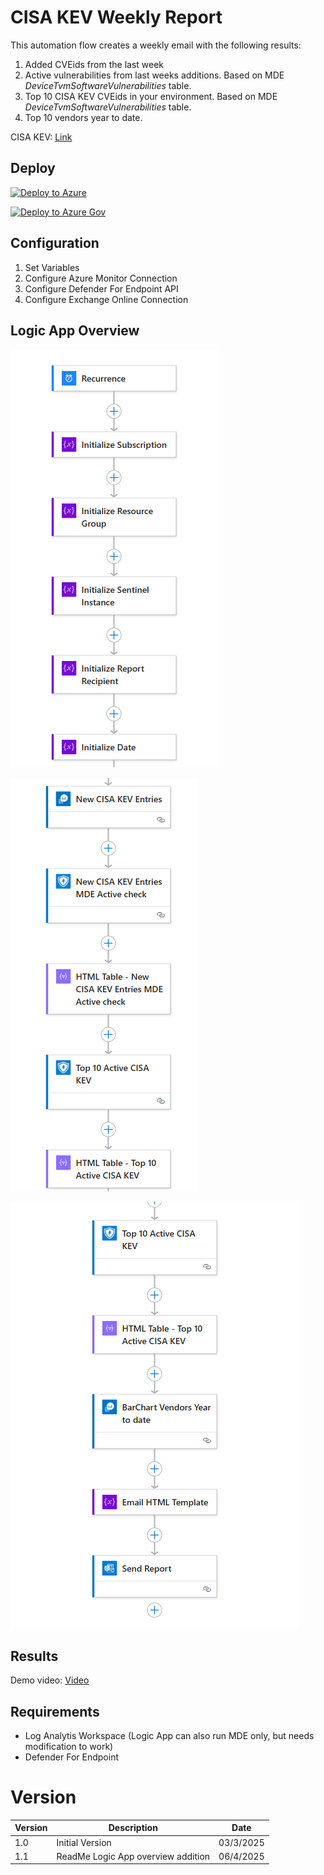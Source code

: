 # CISA KEV Weekly Report
This automation flow creates a weekly email with the following results:
1. Added CVEids from the last week
2. Active vulnerabilities from last weeks additions. Based on MDE *DeviceTvmSoftwareVulnerabilities* table.
3. Top 10 CISA KEV CVEids in your environment. Based on MDE *DeviceTvmSoftwareVulnerabilities* table.
4. Top 10 vendors year to date.

CISA KEV: [Link](https://www.cisa.gov/known-exploited-vulnerabilities-catalog)

## Deploy
[![Deploy to Azure](https://aka.ms/deploytoazurebutton)](https://portal.azure.com/#create/Microsoft.Template/uri/https%3A%2F%2Fraw.githubusercontent.com%2FBert-JanP%2FSentinel-Automation%2Frefs%2Fheads%2Fmain%2FCISA-KEV-Weekly-Report%2Fazuredeploy.json)

[![Deploy to Azure Gov](https://aka.ms/deploytoazuregovbutton)](https://portal.azure.com/#create/Microsoft.Template/uri/https%3A%2F%2Fraw.githubusercontent.com%2FBert-JanP%2FSentinel-Automation%2Frefs%2Fheads%2Fmain%2FCISA-KEV-Weekly-Report%2Fazuredeploy.json)

## Configuration
1. Set Variables
2. Configure Azure Monitor Connection
3. Configure Defender For Endpoint API
4. Configure Exchange Online Connection

## Logic App Overview
![Alt text](./Images/LogicApp1.png)

![Alt text](./Images/LogicApp2.png)

![Alt text](./Images/LogicApp3.png)

## Results

Demo video: [Video](./Images/CISAKEV.mp4)

## Requirements
- Log Analytis Workspace (Logic App can also run MDE only, but needs modification to work)
- Defender For Endpoint

# Version
| Version | Description | Date |
| ------- | ---------- | ----- |
| 1.0 | Initial Version | 03/3/2025 |
| 1.1 | ReadMe Logic App overview addition | 06/4/2025 |